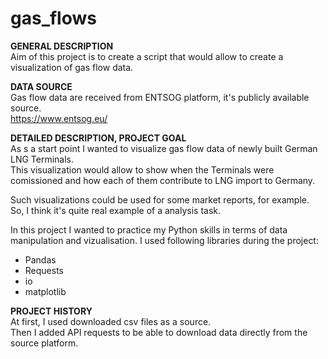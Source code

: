 # gas_flows
**GENERAL DESCRIPTION**  
Aim of this project is to create a script that would allow to create a visualization of gas flow data.

**DATA SOURCE**  
Gas flow data are received from ENTSOG platform, it's publicly available source.  
https://www.entsog.eu/

**DETAILED DESCRIPTION, PROJECT GOAL**  
As s a start point I wanted to visualize gas flow data of newly built German LNG Terminals.  
This visualization would allow to show when the Terminals were comissioned and how each of them contribute to LNG import to Germany.  

Such visualizations could be used for some market reports, for example.  
So, I think it's quite real example of a analysis task.  

In this project I wanted to practice my Python skills in terms of data manipulation and vizualisation.
I used following libraries during the project:  
- Pandas  
- Requests  
- io  
- matplotlib  

**PROJECT HISTORY**  
At first, I used downloaded csv files as a source.  
Then I added API requests to be able to download data directly from the source platform.


